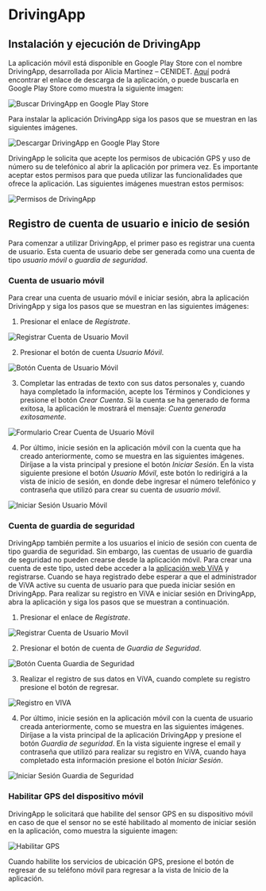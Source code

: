 # DrivingApp

## Instalación y ejecución de DrivingApp

La aplicación móvil está disponible en Google Play Store con el nombre DrivingApp, desarrollada por Alicia Martínez – CENIDET. [Aquí](https://play.google.com/store/apps/details?id=mx.edu.cenidet.app) podrá encontrar el enlace de descarga de la aplicación, o puede buscarla en Google Play Store como muestra la siguiente imagen:

![Buscar DrivingApp en Google Play Store](img/descargaApp1.png)

Para instalar la aplicación DrivingApp siga los pasos que se muestran en las siguientes imágenes. 

![Descargar DrivingApp en Google Play Store](img/descargaApp1.png)

DrivingApp le solicita que acepte los permisos de ubicación GPS y uso de número su de telefónico al abrir la aplicación por primera vez. Es importante aceptar estos permisos para que pueda utilizar las funcionalidades que ofrece la aplicación. Las siguientes imágenes muestran estos permisos:

![Permisos de DrivingApp](img/permisosApp.png)

## Registro de cuenta de usuario e inicio de sesión

Para comenzar a utilizar DrivingApp, el primer paso es registrar una cuenta de usuario. Esta cuenta de usuario debe ser generada como una cuenta de tipo *usuario móvil* o *guardia de seguridad*.

### Cuenta de usuario móvil

Para crear una cuenta de usuario móvil e iniciar sesión, abra la aplicación DrivingApp y siga los pasos que se muestran en las siguientes imágenes:

1. Presionar el enlace de *Regístrate*.

![Registrar Cuenta de Usuario Movil](img/registrate.png)

2. Presionar el botón de cuenta *Usuario Móvil*.

![Botón Cuenta de Usuario Móvil](img/crearCuentaUsuarioMovil.png)

3. Completar las entradas de texto con sus datos personales y, cuando haya completado la información, acepte los Términos y Condiciones y presione el botón *Crear Cuenta*. Si la cuenta se ha generado de forma exitosa, la aplicación le mostrará el mensaje: *Cuenta generada exitosamente*. 

![Formulario Crear Cuenta de Usuario Móvil](img/crearCuentaUsuarioMovilForm.png)

4. Por último, inicie sesión en la aplicación móvil con la cuenta que ha creado anteriormente, como se muestra en las siguientes imágenes. Diríjase a la vista principal y presione el botón *Iniciar Sesión*. En la vista siguiente presione el botón *Usuario Móvil*, este botón lo redirigirá a la vista de inicio de sesión, en donde debe ingresar el número telefónico y contraseña que utilizó para crear su cuenta de *usuario móvil*.  

![Iniciar Sesión Usuario Móvil](img/iniciarSesionUsuarioMovil.png)

### Cuenta de guardia de seguridad

DrivingApp también permite a los usuarios el inicio de sesión con cuenta de tipo guardia de seguridad. Sin embargo, las cuentas de usuario de guardia de seguridad no pueden crearse desde la aplicación móvil. Para crear una cuenta de este tipo, usted debe acceder a la [aplicación web ViVA](https://viva-smartsdk.duckdns.org ) y registrarse. Cuando se haya registrado debe esperar a que el administrador de ViVA active su cuenta de usuario para que pueda iniciar sesión en DrivingApp. 
Para realizar su registro en ViVA e iniciar sesión en DrivingApp, abra la aplicación y siga los pasos que se muestran a continuación.

1. Presionar el enlace de *Regístrate*.

![Registrar Cuenta de Usuario Movil](img/registrate.png)

2. Presionar el botón de cuenta de *Guardia de Seguridad*.

![Botón Cuenta Guardia de Seguridad](img/crearCuentaGuardiaSeg.png)

3. Realizar el registro de sus datos en ViVA, cuando complete su registro presione el botón de regresar.

![Registro en VIVA](img/registroVIVA.png)

4.	Por último, inicie sesión en la aplicación móvil con la cuenta de usuario creada anteriormente, como se muestra en las siguientes imágenes. Diríjase a la vista principal de la aplicación DrivingApp y presione el botón *Guardia de seguridad*. En la vista siguiente ingrese el email y contraseña que utilizó para realizar su registro en ViVA, cuando haya completado esta información presione el botón *Iniciar Sesión*. 

![Iniciar Sesión Guardia de Seguridad](img/iniciarSesionGuardiaSeg.png)

### Habilitar GPS del dispositivo móvil

DrivingApp le solicitará que habilite del sensor GPS en su dispositivo móvil en caso de que el sensor no se esté habilitado al momento de iniciar sesión en la aplicación, como muestra la siguiente imagen:

![Habilitar GPS](img/habilitarGPS.png)

Cuando habilite los servicios de ubicación GPS, presione el botón de regresar de su teléfono móvil para regresar a la vista de Inicio de la aplicación.



